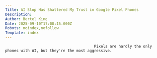 ```yaml
---
Title: AI Slop Has Shattered My Trust in Google Pixel Phones
Description: 
Author: Bertel King
Date: 2025-09-10T17:00:15.000Z
Robots: noindex,nofollow
Template: index
---
```


                                            Pixels are hardly the only phones with AI, but they're the most aggressive. 
                                        